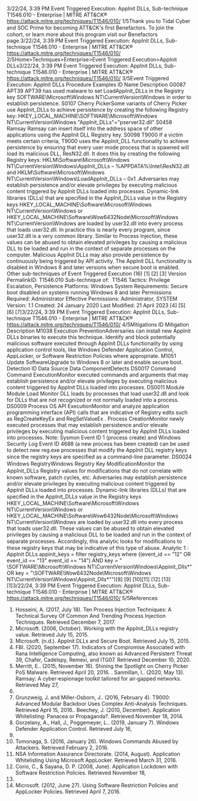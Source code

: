 3/22/24, 3:39 PM Event Triggered Execution: AppInit DLLs, Sub-technique T1546.010 - Enterprise | MITRE ATT&CK®
https://attack.mitre.org/techniques/T1546/010/ 1/5Thank you to Tidal Cyber and SOC Prime for becoming ATT&CK's ﬁrst Benefactors. To join the cohort, or learn more about this program visit our
Benefactors page.3/22/24, 3:39 PM Event Triggered Execution: AppInit DLLs, Sub-technique T1546.010 - Enterprise | MITRE ATT&CK®
https://attack.mitre.org/techniques/T1546/010/ 2/5Home>Techniques>Enterprise>Event Triggered Execution>AppInit DLLs3/22/24, 3:39 PM Event Triggered Execution: AppInit DLLs, Sub-technique T1546.010 - Enterprise | MITRE ATT&CK®
https://attack.mitre.org/techniques/T1546/010/ 3/5Event Triggered Execution: AppInit DLLs
Procedure Examples
ID Name Description
G0087 APT39 APT39 has used malware to set LoadAppInit\_DLLs in the Registry key SOFTWARE\Microsoft\Windows
NT\CurrentVersion\Windows in order to establish persistence.
S0107 Cherry
PickerSome variants of Cherry Picker use AppInit\_DLLs to achieve persistence by creating the following Registry key:
HKEY\_LOCAL\_MACHINE\SOFTWARE\Microsoft\Windows NT\CurrentVersion\Windows
"AppInit\_DLLs"="pserver32.dll"
S0458 Ramsay Ramsay can insert itself into the address space of other applications using the AppInit DLL Registry key.
S0098 T9000 If a victim meets certain criteria, T9000 uses the AppInit\_DLL functionality to achieve persistence by ensuring that
every user mode process that is spawned will load its malicious DLL, ResN32.dll. It does this by creating the
following Registry keys: HKLM\Software\Microsoft\Windows NT\CurrentVersion\Windows\AppInit\_DLLs –
%APPDATA%\Intel\ResN32.dll and HKLM\Software\Microsoft\Windows
NT\CurrentVersion\Windows\LoadAppInit\_DLLs – 0x1 .Adversaries may establish persistence and/or elevate privileges by executing malicious content triggered by AppInit DLLs loaded into
processes. Dynamic-link libraries (DLLs) that are speciﬁed in the AppInit\_DLLs value in the Registry keys
HKEY\_LOCAL\_MACHINE\Software\Microsoft\Windows NT\CurrentVersion\Windows or
HKEY\_LOCAL\_MACHINE\Software\Wow6432Node\Microsoft\Windows NT\CurrentVersion\Windows are loaded by user32.dll into every
process that loads user32.dll. In practice this is nearly every program, since user32.dll is a very common library. 
Similar to Process Injection, these values can be abused to obtain elevated privileges by causing a malicious DLL to be loaded and run in the
context of separate processes on the computer. Malicious AppInit DLLs may also provide persistence by continuously being triggered by
API activity.
The AppInit DLL functionality is disabled in Windows 8 and later versions when secure boot is enabled. Other sub-techniques of Event Triggered Execution (16)
[1]
[2]
[3]
Version PermalinkID: T1546.010
Sub-technique of:  T1546
 
Tactics: Privilege Escalation, Persistence
 
Platforms: Windows
 
System Requirements: Secure boot disabled on systems running Windows 8 and later
 
Permissions Required: Administrator
 
Effective Permissions: Administrator, SYSTEM
Version: 1.1
Created: 24 January 2020
Last Modiﬁed: 21 April 2023
[4]
[5]
[6]
[7]3/22/24, 3:39 PM Event Triggered Execution: AppInit DLLs, Sub-technique T1546.010 - Enterprise | MITRE ATT&CK®
https://attack.mitre.org/techniques/T1546/010/ 4/5Mitigations
ID Mitigation Description
M1038 Execution
PreventionAdversaries can install new AppInit DLLs binaries to execute this technique. Identify and block potentially
malicious software executed through AppInit DLLs functionality by using application control tools, like
Windows Defender Application Control, AppLocker, or Software Restriction Policies where
appropriate. 
M1051 Update
SoftwareUpgrade to Windows 8 or later and enable secure boot.
Detection
ID Data Source Data ComponentDetects
DS0017 Command Command
ExecutionMonitor executed commands and arguments that may establish persistence and/or
elevate privileges by executing malicious content triggered by AppInit DLLs loaded into
processes.
DS0011 Module Module Load Monitor DLL loads by processes that load user32.dll and look for DLLs that are not
recognized or not normally loaded into a process.
DS0009 Process OS API
ExecutionMonitor and analyze application programming interface (API) calls that are indicative
of Registry edits such as RegCreateKeyEx and RegSetValueEx . 
Process
CreationMonitor newly executed processes that may establish persistence and/or elevate
privileges by executing malicious content triggered by AppInit DLLs loaded into
processes.
Note: Sysmon Event ID 1 (process create) and Windows Security Log Event ID 4688 (a
new process has been created) can be used to detect new reg.exe processes that
modify the AppInit DLL registry keys since the registry keys are speciﬁed as a
command-line parameter.
DS0024 Windows RegistryWindows
Registry Key
ModiﬁcationMonitor the AppInit\_DLLs Registry values for modiﬁcations that do not correlate with
known software, patch cycles, etc. Adversaries may establish persistence and/or
elevate privileges by executing malicious content triggered by AppInit DLLs loaded into
processes. Dynamic-link libraries (DLLs) that are speciﬁed in the AppInit\_DLLs value in
the Registry keys HKEY\_LOCAL\_MACHINE\Software\Microsoft\Windows
NT\CurrentVersion\Windows or
HKEY\_LOCAL\_MACHINE\Software\Wow6432Node\Microsoft\Windows
NT\CurrentVersion\Windows are loaded by user32.dll into every process that loads
user32.dll. These values can be abused to obtain elevated privileges by causing a
malicious DLL to be loaded and run in the context of separate processes. Accordingly,
this analytic looks for modiﬁcations to these registry keys that may be indicative of this
type of abuse.
Analytic 1 : AppInit DLLs
appinit\_keys = filter registry\_keys where ((event\_id == "12" OR event\_id
== "13" event\_id == "14") AND key = " \SOFTWARE\Microsoft\Windows
NT\CurrentVersion\Windows\Appinit\_Dlls\*" OR key =
"\SOFTWARE\Wow6432Node\Microsoft\Windows
NT\CurrentVersion\Windows\Appinit\_Dlls\*"")[8]
[9] [10][11] [12]
[13]
[1]3/22/24, 3:39 PM Event Triggered Execution: AppInit DLLs, Sub-technique T1546.010 - Enterprise | MITRE ATT&CK®
https://attack.mitre.org/techniques/T1546/010/ 5/5References
1. Hosseini, A. (2017, July 18). Ten Process Injection Techniques:
A Technical Survey Of Common And Trending Process
Injection Techniques. Retrieved December 7, 2017.
2. Microsoft. (2006, October). Working with the AppInit\_DLLs
registry value. Retrieved July 15, 2015.
3. Microsoft. (n.d.). AppInit DLLs and Secure Boot. Retrieved July
15, 2015.
4. FBI. (2020, September 17). Indicators of Compromise
Associated with Rana Intelligence Computing, also known as
Advanced Persistent Threat 39, Chafer, Cadelspy, Remexi, and
ITG07. Retrieved December 10, 2020.
5. Merritt, E.. (2015, November 16). Shining the Spotlight on
Cherry Picker PoS Malware. Retrieved April 20, 2016.
 . Sanmillan, I.. (2020, May 13). Ramsay: A cyber‑espionage
toolkit tailored for air‑gapped networks. Retrieved May 27,
2020.
7. Grunzweig, J. and Miller-Osborn, J.. (2016, February 4). T9000:
Advanced Modular Backdoor Uses Complex Anti-Analysis
Techniques. Retrieved April 15, 2016. . Beechey, J. (2010, December). Application Whitelisting:
Panacea or Propaganda?. Retrieved November 18, 2014.
9. Gorzelany, A., Hall, J., Poggemeyer, L.. (2019, January 7).
Windows Defender Application Control. Retrieved July 16,
2019.
10. Tomonaga, S. (2016, January 26). Windows Commands
Abused by Attackers. Retrieved February 2, 2016.
11. NSA Information Assurance Directorate. (2014, August).
Application Whitelisting Using Microsoft AppLocker. Retrieved
March 31, 2016.
12. Corio, C., & Sayana, D. P. (2008, June). Application Lockdown
with Software Restriction Policies. Retrieved November 18,
2014.
13. Microsoft. (2012, June 27). Using Software Restriction
Policies and AppLocker Policies. Retrieved April 7, 2016.